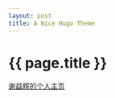 ```yaml
---
layout: post
title: A Nice Hugo Theme
---
```


{{ page.title }}
================

[谢益辉的个人主页](https://yihui.name)